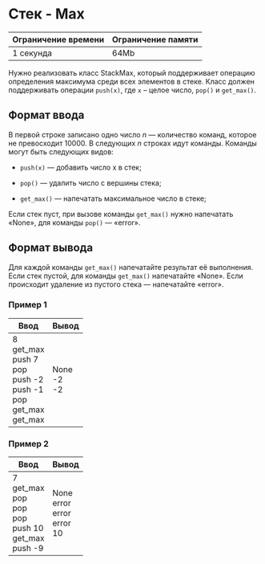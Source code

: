 # Стек - Max

| Ограничение времени | Ограничение памяти |
|---------------------|--------------------|
| 1 секунда           | 64Mb               |

Нужно реализовать класс StackMax, который поддерживает операцию определения максимума среди всех элементов в стеке. Класс должен поддерживать операции `push(x)`, где `x` – целое число, `pop()` и `get_max()`.

## Формат ввода

В первой строке записано одно число $n$ — количество команд, которое не превосходит $10000$. В следующих $n$ строках идут команды. Команды могут быть следующих видов:

 * `push(x)` — добавить число x в стек;

 * `pop()` — удалить число с вершины стека;

 * `get_max()` — напечатать максимальное число в стеке;

Если стек пуст, при вызове команды `get_max()` нужно напечатать «None», для команды `pop()` — «error».

## Формат вывода

Для каждой команды `get_max()` напечатайте результат её выполнения. Если стек пустой, для команды `get_max()` напечатайте «None». Если происходит удаление из пустого стека — напечатайте «error».

### Пример 1

| Ввод                                                                             | Вывод            |
|----------------------------------------------------------------------------------|------------------|
| 8<br>get_max<br>push 7<br>pop<br>push -2<br>push -1<br>pop<br>get_max<br>get_max | None<br>-2<br>-2 |

### Пример 2

| Ввод                                                               | Вывод                                 |
|--------------------------------------------------------------------|---------------------------------------|
| 7<br>get_max<br>pop<br>pop<br>pop<br>push 10<br>get_max<br>push -9 | None<br>error<br>error<br>error<br>10 |